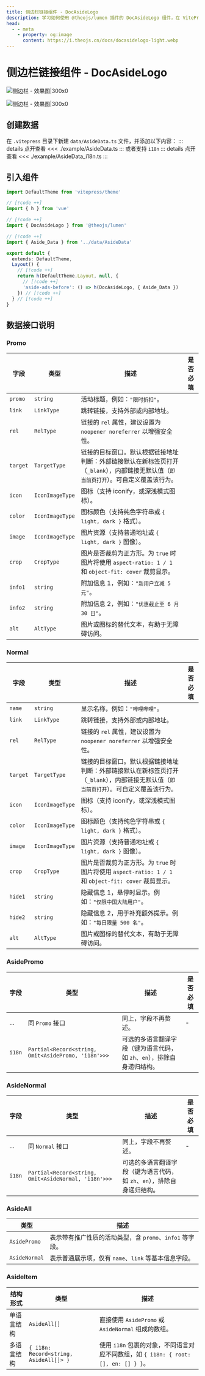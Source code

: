 ```yaml
---
title: 侧边栏链接组件 - DocAsideLogo
description: 学习如何使用 @theojs/lumen 插件的 DocAsideLogo 组件，在 VitePress 站点的侧边栏添加自定义链接、推广信息或品牌Logo。本指南将引导你配置数据并集成组件，以丰富侧边栏内容和提升用户体验。
head:
  - - meta
    - property: og:image
      content: https://i.theojs.cn/docs/docasidelogo-light.webp
---
```


# 侧边栏链接组件 - DocAsideLogo

![侧边栏 - 效果图|300x0](https://i.theojs.cn/docs/docasidelogo-light.webp#light '侧边栏 - 效果图')

![侧边栏 - 效果图|300x0](https://i.theojs.cn/docs/docasidelogo-dark.webp#dark '侧边栏 - 效果图')

## 创建数据

在 `.vitepress` 目录下新建 `data/AsideData.ts` 文件，并添加以下内容：
::: details 点开查看
<<< ./example/AsideData.ts
:::
或者支持 `i18n`
::: details 点开查看
<<< ./example/AsideData_i18n.ts
:::

## 引入组件

```ts [.vitepress/theme/index.ts]
import DefaultTheme from 'vitepress/theme'

// [!code ++]
import { h } from 'vue'

// [!code ++]
import { DocAsideLogo } from '@theojs/lumen'

// [!code ++]
import { Aside_Data } from '../data/AsideData'

export default {
  extends: DefaultTheme,
  Layout() {
    // [!code ++]
    return h(DefaultTheme.Layout, null, {
      // [!code ++]
      'aside-ads-before': () => h(DocAsideLogo, { Aside_Data })
    }) // [!code ++]
  } // [!code ++]
}
```

## 数据接口说明

### Promo

| 字段     | 类型            | 描述                                                                                                                                   | 是否必填              |
| -------- | --------------- | -------------------------------------------------------------------------------------------------------------------------------------- | --------------------- |
| `promo`  | `string`        | 活动标题，例如：`"限时折扣"`。                                                                                                         | <Badge text="必填" /> |
| `link`   | `LinkType`      | 跳转链接，支持外部或内部地址。                                                                                                         | <Badge text="必填" /> |
| `rel`    | `RelType`       | 链接的 `rel` 属性，建议设置为 `noopener noreferrer` 以增强安全性。                                                                     | <Badge text="可选" /> |
| `target` | `TargetType`    | 链接的目标窗口。默认根据链接地址判断：外部链接默认在新标签页打开（`_blank`），内部链接无默认值（`即当前页打开`）。可自定义覆盖该行为。 | <Badge text="可选" /> |
| `icon`   | `IconImageType` | 图标（支持 iconify，或深浅模式图标）。                                                                                                 | <Badge text="可选" /> |
| `color`  | `IconImageType` | 图标颜色（支持纯色字符串或 `{ light, dark }` 格式）。                                                                                  | <Badge text="可选" /> |
| `image`  | `IconImageType` | 图片资源（支持普通地址或 `{ light, dark }` 图像）。                                                                                    | <Badge text="可选" /> |
| `crop`   | `CropType`      | 图片是否裁剪为正方形。为 `true` 时图片将使用 `aspect-ratio: 1 / 1` 和 `object-fit: cover` 裁剪显示。                                   | <Badge text="可选" /> |
| `info1`  | `string`        | 附加信息 1，例如：`"新用户立减 5 元"`。                                                                                                | <Badge text="可选" /> |
| `info2`  | `string`        | 附加信息 2，例如：`"优惠截止至 6 月 30 日"`。                                                                                          | <Badge text="可选" /> |
| `alt`    | `AltType`       | 图片或图标的替代文本，有助于无障碍访问。                                                                                               | <Badge text="可选" /> |

### Normal

| 字段     | 类型            | 描述                                                                                                                                   | 是否必填              |
| -------- | --------------- | -------------------------------------------------------------------------------------------------------------------------------------- | --------------------- |
| `name`   | `string`        | 显示名称，例如：`"哔哩哔哩"`。                                                                                                         | <Badge text="必填" /> |
| `link`   | `LinkType`      | 跳转链接，支持外部或内部地址。                                                                                                         | <Badge text="必填" /> |
| `rel`    | `RelType`       | 链接的 `rel` 属性，建议设置为 `noopener noreferrer` 以增强安全性。                                                                     | <Badge text="可选" /> |
| `target` | `TargetType`    | 链接的目标窗口。默认根据链接地址判断：外部链接默认在新标签页打开（`_blank`），内部链接无默认值（`即当前页打开`）。可自定义覆盖该行为。 | <Badge text="可选" /> |
| `icon`   | `IconImageType` | 图标（支持 iconify，或深浅模式图标）。                                                                                                 | <Badge text="可选" /> |
| `color`  | `IconImageType` | 图标颜色（支持纯色字符串或 `{ light, dark }` 格式）。                                                                                  | <Badge text="可选" /> |
| `image`  | `IconImageType` | 图片资源（支持普通地址或 `{ light, dark }` 图像）。                                                                                    | <Badge text="可选" /> |
| `crop`   | `CropType`      | 图片是否裁剪为正方形。为 `true` 时图片将使用 `aspect-ratio: 1 / 1` 和 `object-fit: cover` 裁剪显示。                                   | <Badge text="可选" /> |
| `hide1`  | `string`        | 隐藏信息 1，悬停时显示。例如：`"仅限中国大陆用户"`。                                                                                   | <Badge text="可选" /> |
| `hide2`  | `string`        | 隐藏信息 2，用于补充额外提示。例如：`"每日限量 500 名"`。                                                                              | <Badge text="可选" /> |
| `alt`    | `AltType`       | 图片或图标的替代文本，有助于无障碍访问。                                                                                               | <Badge text="可选" /> |

### AsidePromo

| 字段   | 类型                                                | 描述                                                                    | 是否必填              |
| ------ | --------------------------------------------------- | ----------------------------------------------------------------------- | --------------------- |
| ...    | 同 `Promo` 接口                                     | 同上，字段不再赘述。                                                    | -                     |
| `i18n` | `Partial<Record<string, Omit<AsidePromo, 'i18n'>>>` | 可选的多语言翻译字段（键为语言代码，如 `zh`、`en`），排除自身递归结构。 | <Badge text="可选" /> |

### AsideNormal

| 字段   | 类型                                                 | 描述                                                                    | 是否必填              |
| ------ | ---------------------------------------------------- | ----------------------------------------------------------------------- | --------------------- |
| ...    | 同 `Normal` 接口                                     | 同上，字段不再赘述。                                                    | -                     |
| `i18n` | `Partial<Record<string, Omit<AsideNormal, 'i18n'>>>` | 可选的多语言翻译字段（键为语言代码，如 `zh`、`en`），排除自身递归结构。 | <Badge text="可选" /> |

### AsideAll

| 类型          | 描述                                                     |
| ------------- | -------------------------------------------------------- |
| `AsidePromo`  | 表示带有推广性质的活动类型，含 `promo`、`info1` 等字段。 |
| `AsideNormal` | 表示普通展示项，仅有 `name`、`link` 等基本信息字段。     |

### AsideItem

| 结构形式   | 类型                                   | 描述                                                                                |
| ---------- | -------------------------------------- | ----------------------------------------------------------------------------------- |
| 单语言结构 | `AsideAll[]`                           | 直接使用 `AsidePromo` 或 `AsideNormal` 组成的数组。                                 |
| 多语言结构 | `{ i18n: Record<string, AsideAll[]> }` | 使用 `i18n` 包裹的对象，不同语言对应不同数组，如 `{ i18n: { root: [], en: [] } }`。 |
